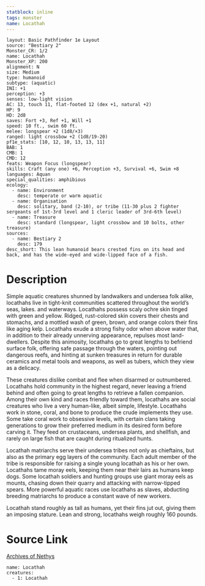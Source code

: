 ```yaml
---
statblock: inline
tags: monster
name: Locathah
---
```

```statblock
layout: Basic Pathfinder 1e Layout
source: "Bestiary 2"
Monster_CR: 1/2
name: Locathah
Monster_XP: 200
alignment: N
size: Medium
type: humanoid
subtype: (aquatic)
INI: +1
perception: +3
senses: low-light vision
AC: 13, touch 11, flat-footed 12 (dex +1, natural +2)
HP: 9
HD: 2d8
saves: Fort +3, Ref +1, Will +1
speed: 10 ft., swim 60 ft.
melee: longspear +2 (1d8/×3)
ranged: light crossbow +2 (1d8/19-20)
pf1e_stats: [10, 12, 10, 13, 13, 11]
BAB: 1
CMB: 1
CMD: 12
feats: Weapon Focus (longspear)
skills: Craft (any one) +6, Perception +3, Survival +6, Swim +8
languages: Aquan
special_qualities: amphibious
ecology:
  - name: Environment
    desc: temperate or warm aquatic
  - name: Organisation
    desc: solitary, band (2-10), or tribe (11-30 plus 2 fighter sergeants of 1st-3rd level and 1 cleric leader of 3rd-6th level)
  - name: Treasure
    desc: standard (longspear, light crossbow and 10 bolts, other treasure)
sources:
  - name: Bestiary 2
    desc: 179
desc_short: This lean humanoid bears crested fins on its head and back, and has the wide-eyed and wide-lipped face of a fish.
```
# Description
Simple aquatic creatures shunned by landwalkers and undersea folk alike, locathahs live in tight-knit communities scattered throughout the world’s seas, lakes. and waterways. Locathahs possess scaly ochre skin tinged with green and yellow. Ridged, rust-colored skin covers their chests and stomachs, and a mottled wash of green, brown, and orange colors their fins like aging kelp. Locathahs exude a strong fishy odor when above water that, in addition to their already unnerving appearance, repulses most land-dwellers. Despite this animosity, locathahs go to great lengths to befriend surface folk, offering safe passage through the waters, pointing out dangerous reefs, and hinting at sunken treasures in return for durable ceramics and metal tools and weapons, as well as tubers, which they view as a delicacy.

These creatures dislike combat and flee when disarmed or outnumbered. Locathahs hold community in the highest regard, never leaving a friend behind and often going to great lengths to retrieve a fallen companion. Among their own kind and races friendly toward them, locathahs are social creatures who live a very human-like, albeit simple, lifestyle. Locathahs work in stone, coral, and bone to produce the crude implements they use. Some take coral work to obsessive levels, with certain clans taking generations to grow their preferred medium in its desired form before carving it. They feed on crustaceans, undersea plants, and shellfish, and rarely on large fish that are caught during ritualized hunts.

Locathah matriarchs serve their undersea tribes not only as chieftains, but also as the primary egg layers of the community. Each adult member of the tribe is responsible for raising a single young locathah as his or her own. Locathahs tame moray eels, keeping them near their lairs as humans keep dogs. Some locathah soldiers and hunting groups use giant moray eels as mounts, chasing down their quarry and attacking with narrow-tipped spears. More powerful aquatic races use locathahs as slaves, abducting breeding matriarchs to produce a constant wave of new workers.

Locathah stand roughly as tall as humans, yet their fins jut out, giving them an imposing stature. Lean and strong, locathahs weigh roughly 160 pounds.
# Source Link
[Archives of Nethys](https://aonprd.com/MonsterDisplay.aspx?ItemName=Locathah)
```encounter-table
name: Locathah
creatures:
  - 1: Locathah
```
